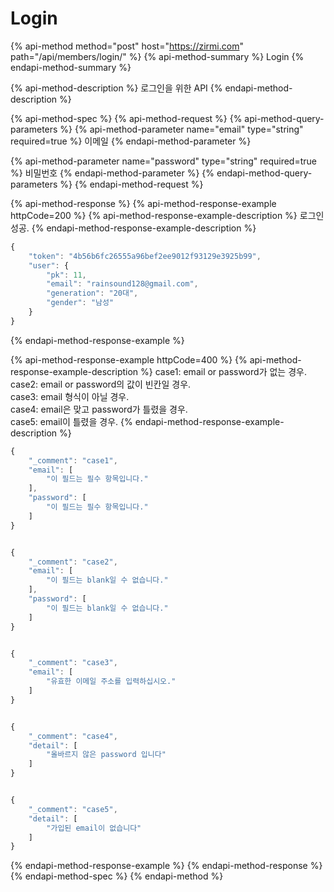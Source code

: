 # Login

{% api-method method="post" host="https://zirmi.com" path="/api/members/login/" %}
{% api-method-summary %}
Login
{% endapi-method-summary %}

{% api-method-description %}
로그인을 위한 API
{% endapi-method-description %}

{% api-method-spec %}
{% api-method-request %}
{% api-method-query-parameters %}
{% api-method-parameter name="email" type="string" required=true %}
이메일
{% endapi-method-parameter %}

{% api-method-parameter name="password" type="string" required=true %}
비밀번호
{% endapi-method-parameter %}
{% endapi-method-query-parameters %}
{% endapi-method-request %}

{% api-method-response %}
{% api-method-response-example httpCode=200 %}
{% api-method-response-example-description %}
로그인 성공.
{% endapi-method-response-example-description %}

```javascript
{
    "token": "4b56b6fc26555a96bef2ee9012f93129e3925b99",
    "user": {
        "pk": 11,
        "email": "rainsound128@gmail.com",
        "generation": "20대",
        "gender": "남성"
    }
}
```
{% endapi-method-response-example %}

{% api-method-response-example httpCode=400 %}
{% api-method-response-example-description %}
case1: email or password가 없는 경우.   
case2: email or password의 값이 빈칸일 경우.   
case3: email 형식이 아닐 경우.   
case4: email은 맞고 password가 틀렸을 경우.   
case5: email이 틀렸을 경우.
{% endapi-method-response-example-description %}

```javascript
{
    "_comment": "case1",
    "email": [
        "이 필드는 필수 항목입니다."
    ],
    "password": [
        "이 필드는 필수 항목입니다."
    ]
}


{
    "_comment": "case2",
    "email": [
        "이 필드는 blank일 수 없습니다."
    ],
    "password": [
        "이 필드는 blank일 수 없습니다."
    ]
}


{
    "_comment": "case3",
    "email": [
        "유효한 이메일 주소를 입력하십시오."
    ]
}


{
    "_comment": "case4",
    "detail": [
        "올바르지 않은 password 입니다"
    ]
}


{
    "_comment": "case5",
    "detail": [
        "가입된 email이 없습니다"
    ]
}
```
{% endapi-method-response-example %}
{% endapi-method-response %}
{% endapi-method-spec %}
{% endapi-method %}

